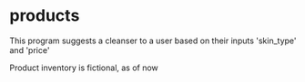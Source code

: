 # products

This program suggests a cleanser to a user based on their inputs 'skin_type' and 'price'

Product inventory is fictional, as of now
